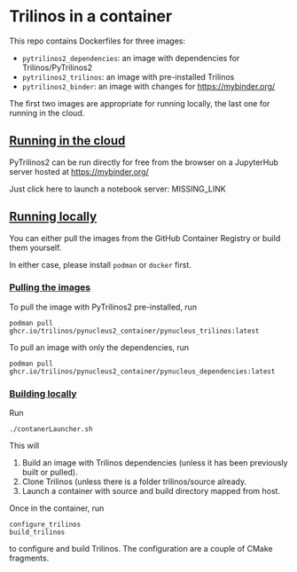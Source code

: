 # Trilinos in a container

This repo contains Dockerfiles for three images:

- `pytrilinos2_dependencies`: an image with dependencies for Trilinos/PyTrilinos2
- `pytrilinos2_trilinos`: an image with pre-installed Trilinos
- `pytrilinos2_binder`: an image with changes for https://mybinder.org/

The first two images are appropriate for running locally, the last one for running in the cloud.


## [Running in the cloud](#runOnBinder)

PyTrilinos2 can be run directly for free from the browser on a JupyterHub server hosted at https://mybinder.org/

Just click here to launch a notebook server: MISSING_LINK


## [Running locally](#runningLocally)

You can either pull the images from the GitHub Container Registry or build them yourself.

In either case, please install `podman` or `docker` first.


### [Pulling the images](#pull)

To pull the image with PyTrilinos2 pre-installed, run
```
podman pull ghcr.io/trilinos/pynucleus2_container/pynucleus_trilinos:latest
```

To pull an image with only the dependencies, run
```
podman pull ghcr.io/trilinos/pynucleus2_container/pynucleus_dependencies:latest
```

### [Building locally](#build)

Run
```
./contanerLauncher.sh
```

This will

1) Build an image with Trilinos dependencies (unless it has been previously built or pulled).
2) Clone Trilinos (unless there is a folder trilinos/source already.
3) Launch a container with source and build directory mapped from host.

Once in the container, run
```
configure_trilinos
build_trilinos
```
to configure and build Trilinos. The configuration are a couple of CMake fragments.
